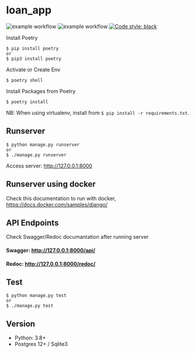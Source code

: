 # loan_app

![example workflow](https://github.com/vkmrishad/loan_app/actions/workflows/black.yaml/badge.svg)
![example workflow](https://github.com/vkmrishad/loan_app/actions/workflows/django-ci.yaml/badge.svg)
<a href="https://github.com/psf/black"><img alt="Code style: black" src="https://img.shields.io/badge/code%20style-black-000000.svg"></a>


Install Poetry

    $ pip install poetry
    or
    $ pip3 install poetry

Activate or Create Env

    $ poetry shell

Install Packages from Poetry

    $ poetry install

NB: When using virtualenv, install from `$ pip install -r requirements.txt`.

## Runserver

    $ python manage.py runserver
    or
    $ ./manage.py runserver

Access server: http://127.0.0.1:8000

## Runserver using docker
Check this documentation to run with docker, https://docs.docker.com/samples/django/

## API Endpoints
Check Swagger/Redoc documantation after running server
#### Swagger: http://127.0.0.1:8000/api/
#### Redoc: http://127.0.0.1:8000/redoc/

## Test

    $ python manage.py test
    or
    $ ./manage.py test

## Version

* Python: 3.8+
* Postgres 12+ / Sqlite3
